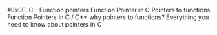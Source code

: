 #0x0F. C - Function pointers
Function Pointer in C
Pointers to functions
Function Pointers in C / C++
why pointers to functions?
Everything you need to know about pointers in C
